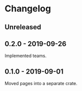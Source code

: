 # Changelog

## Unreleased

## 0.2.0 - 2019-09-26

Implemented teams.

## 0.1.0 - 2019-09-01

Moved pages into a separate crate.
